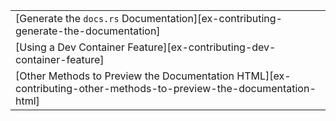 ||
|--------|
| [Generate the `docs.rs` Documentation][ex-contributing-generate-the-documentation] |
| [Using a Dev Container Feature][ex-contributing-dev-container-feature] |
| [Other Methods to Preview the Documentation HTML][ex-contributing-other-methods-to-preview-the-documentation-html] |
